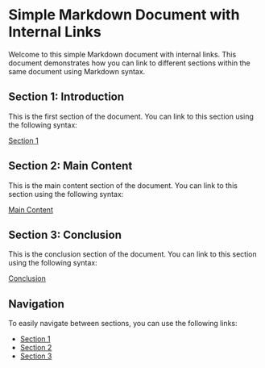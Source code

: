 # Simple Markdown Document with Internal Links

Welcome to this simple Markdown document with internal links. This document demonstrates how you can link to different sections within the same document using Markdown syntax.

## Section 1: Introduction

This is the first section of the document. You can link to this section using the following syntax:

[Section 1](#section-1)

## Section 2: Main Content

This is the main content section of the document. You can link to this section using the following syntax:

[Main Content](#section-2)

## Section 3: Conclusion

This is the conclusion section of the document. You can link to this section using the following syntax:

[Conclusion](#section-3)

## Navigation

To easily navigate between sections, you can use the following links:

* [Section 1](#section-1)
* [Section 2](#section-2-main-content)
* [Section 3](#section-3)